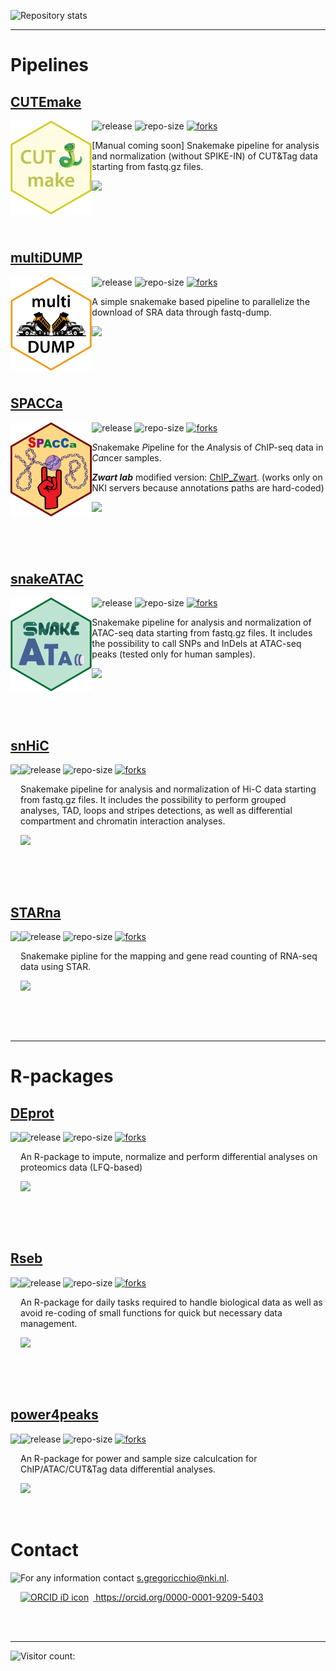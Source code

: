 ![Repository stats](https://github-readme-stats.vercel.app/api?username=sebastian-gregoricchio&show_icons=true)

------------------------------

# Pipelines

## [CUTEmake](https://sebastian-gregoricchio.github.io/CUTEmake/)

[<img src="https://raw.githubusercontent.com/sebastian-gregoricchio/cuteMAKE/main/resources/CUTEmake_logo.svg" class="padding" align="left" height=150/>](https://sebastian-gregoricchio.github.io/CUTEmake)
![release](https://img.shields.io/github/v/release/sebastian-gregoricchio/CUTEmake)
![repo-size](https://shields.io/github/repo-size/sebastian-gregoricchio/CUTEmake)
[![forks](https://img.shields.io/github/forks/sebastian-gregoricchio/CUTEmake?style=social)](https://github.com/sebastian-gregoricchio/CUTEmake/fork)
<!-- ![update](https://badges.pufler.dev/updated/sebastian-gregoricchio/cuteMAKE) -->

[Manual coming soon] Snakemake pipeline for analysis and normalization (without SPIKE-IN) of CUT&Tag data starting from fastq.gz files.

[<img src="https://contrib.rocks/image?repo=sebastian-gregoricchio/CUTEmake" align="left" height=30/>](https://github.com/sebastian-gregoricchio)

<br/><br/>

<br/><br/>




## [multiDUMP](https://sebastian-gregoricchio.github.io/multiDUMP/)

[<img src="https://raw.githubusercontent.com/sebastian-gregoricchio/multiDUMP/main/resources/multiDUMP_logo.svg" class="padding" align="left" height=150/>](https://sebastian-gregoricchio.github.io/multiDUMP)
![release](https://img.shields.io/github/v/release/sebastian-gregoricchio/multiDUMP)
![repo-size](https://shields.io/github/repo-size/sebastian-gregoricchio/multiDUMP)
[![forks](https://img.shields.io/github/forks/sebastian-gregoricchio/multiDUMP?style=social)](https://github.com/sebastian-gregoricchio/multiDUMP/fork)
<!-- ![update](https://badges.pufler.dev/updated/sebastian-gregoricchio/multiDUMP) -->

A simple snakemake based pipeline to parallelize the download of SRA data through fastq-dump.

[<img src="https://contrib.rocks/image?repo=sebastian-gregoricchio/multiDUMP" align="left" height=30/>](https://github.com/sebastian-gregoricchio)

<br/><br/>

<br/><br/>




## [SPACCa](https://sebastian-gregoricchio.github.io/SPACCa/)

[<img src="https://raw.githubusercontent.com/sebastian-gregoricchio/SPACCa/main/resources/SPACCa_logo.svg" class="padding" align="left" height=150/>](https://sebastian-gregoricchio.github.io/SPACCa)
![release](https://img.shields.io/github/v/release/sebastian-gregoricchio/SPACCa)
![repo-size](https://shields.io/github/repo-size/sebastian-gregoricchio/SPACCa)
[![forks](https://img.shields.io/github/forks/sebastian-gregoricchio/SPACCa?style=social)](https://github.com/sebastian-gregoricchio/SPACCa/fork)
<!-- ![update](https://badges.pufler.dev/updated/sebastian-gregoricchio/SPACCa) -->

*S*nakemake *P*ipeline for the *A*nalysis of *C*hIP-seq data in *Ca*ncer samples.

**_Zwart lab_** modified version: [ChIP_Zwart](https://github.com/sebastian-gregoricchio/ChIP_Zwart/). (works only on NKI servers because annotations paths are hard-coded)

<img src="https://contrib.rocks/image?repo=sebastian-gregoricchio/SPACCa" align="left" height=30/>

<br/><br/>

<br/><br/>




## [snakeATAC](https://sebastian-gregoricchio.github.io/snakeATAC/)

[<img src="https://raw.githubusercontent.com/sebastian-gregoricchio/snakeATAC/main/resources/snakeATAC_logo.svg" class="padding" align="left" height=150/>](https://sebastian-gregoricchio.github.io/snakeATAC)
![release](https://img.shields.io/github/v/release/sebastian-gregoricchio/snakeATAC)
![repo-size](https://shields.io/github/repo-size/sebastian-gregoricchio/snakeATAC)
[![forks](https://img.shields.io/github/forks/sebastian-gregoricchio/snakeATAC?style=social)](https://github.com/sebastian-gregoricchio/snakeATAC/fork)
<!-- ![update](https://badges.pufler.dev/updated/sebastian-gregoricchio/snakeATAC) -->

Snakemake pipeline for analysis and normalization of ATAC-seq data starting from fastq.gz files. It includes the possibility to call SNPs and InDels at ATAC-seq peaks (tested only for human samples).

[<img src="https://contrib.rocks/image?repo=sebastian-gregoricchio/snakeATAC" align="left" height=30/>](https://github.com/sebastian-gregoricchio)

<br/><br/>

<br/><br/>



## [snHiC](https://sebastian-gregoricchio.github.io/snHiC/)

[<img src="https://raw.githubusercontent.com/sebastian-gregoricchio/snHiC/main/resources/snHiC_logo.svg" class="padding" align="left" height=150/>](https://sebastian-gregoricchio.github.io/snHiC)
![release](https://img.shields.io/github/v/release/sebastian-gregoricchio/snHiC)
![repo-size](https://shields.io/github/repo-size/sebastian-gregoricchio/snHiC)
[![forks](https://img.shields.io/github/forks/sebastian-gregoricchio/snHiC?style=social)](https://github.com/sebastian-gregoricchio/snHiC/fork)
<!-- ![update](https://badges.pufler.dev/updated/sebastian-gregoricchio/snHiC) -->

Snakemake pipeline for analysis and normalization of Hi-C data starting from fastq.gz files. It includes the possibility to perform grouped analyses, TAD, loops and stripes detections, as well as differential compartment and chromatin interaction analyses.

[<img src="https://contrib.rocks/image?repo=sebastian-gregoricchio/snHiC" align="left" height=30/>](https://github.com/sebastian-gregoricchio)

<br/><br/>

<br/><br/>


## [STARna](https://sebastian-gregoricchio.github.io/STARna/)

[<img src="https://raw.githubusercontent.com/sebastian-gregoricchio/STARna/main/resources/STARna_logo.svg" class="padding" align="left" height=150/>](https://sebastian-gregoricchio.github.io/STARna)
![release](https://img.shields.io/github/v/release/sebastian-gregoricchio/STARna)
![repo-size](https://shields.io/github/repo-size/sebastian-gregoricchio/STARna)
[![forks](https://img.shields.io/github/forks/sebastian-gregoricchio/STARna?style=social)](https://github.com/sebastian-gregoricchio/STARna/fork)
<!-- ![update](https://badges.pufler.dev/updated/sebastian-gregoricchio/STARna) -->

Snakemake pipline for the mapping and gene read counting of RNA-seq data using STAR.

[<img src="https://contrib.rocks/image?repo=sebastian-gregoricchio/STARna" align="left" height=30/>](https://github.com/sebastian-gregoricchio)

<br/><br/>

<br/><br/>

--------------------------------------------------------


# R-packages

## [DEprot](https://sebastian-gregoricchio.github.io/DEprot/)

[<img src="https://sebastian-gregoricchio.github.io/DEprot/DEprot_logo.png" class="padding" align="left" height=150/>](https://sebastian-gregoricchio.github.io/DEprot)
![release](https://img.shields.io/github/v/release/sebastian-gregoricchio/DEprot)
![repo-size](https://shields.io/github/repo-size/sebastian-gregoricchio/DEprot)
[![forks](https://img.shields.io/github/forks/sebastian-gregoricchio/DEprot?style=social)](https://github.com/sebastian-gregoricchio/DEprot/fork)
<!-- ![update](https://badges.pufler.dev/updated/sebastian-gregoricchio/DEprot) -->

An R-package to impute, normalize and perform differential analyses on proteomics data (LFQ-based) 

<img src="https://badges.pufler.dev/contributors/sebastian-gregoricchio/DEprot?size=50&padding=5&bots=true" align="left" height=30/>

<br/><br/>

<br/><br/>


## [Rseb](https://sebastian-gregoricchio.github.io/Rseb/)

[<img src="https://sebastian-gregoricchio.github.io/Rseb/Rseb_logo.svg" class="padding" align="left" height=150/>](https://sebastian-gregoricchio.github.io/Rseb)
![release](https://img.shields.io/github/v/release/sebastian-gregoricchio/Rseb)
![repo-size](https://shields.io/github/repo-size/sebastian-gregoricchio/Rseb)
[![forks](https://img.shields.io/github/forks/sebastian-gregoricchio/Rseb?style=social)](https://github.com/sebastian-gregoricchio/Rseb/fork)
<!-- ![update](https://badges.pufler.dev/updated/sebastian-gregoricchio/Rseb) -->

An R-package for daily tasks required to handle biological data as well as avoid re-coding of small functions for quick but necessary data management.

[<img src="https://contrib.rocks/image?repo=sebastian-gregoricchio/Rseb" align="left" height=30/>](https://github.com/sebastian-gregoricchio)



<br/><br/>

<br/><br/>


## [power4peaks](https://sebastian-gregoricchio.github.io/power4peaks/)

[<img src="https://sebastian-gregoricchio.github.io/power4peaks/resources/power4peaks_logo.png" class="padding" align="left" height=150/>](https://sebastian-gregoricchio.github.io/power4peaks)
![release](https://img.shields.io/github/v/release/sebastian-gregoricchio/power4peaks)
![repo-size](https://shields.io/github/repo-size/sebastian-gregoricchio/power4peaks)
[![forks](https://img.shields.io/github/forks/sebastian-gregoricchio/power4peaks?style=social)](https://github.com/sebastian-gregoricchio/power4peaks/fork)
<!-- ![update](https://badges.pufler.dev/updated/sebastian-gregoricchio/Rseb) -->

An R-package for power and sample size calculcation for ChIP/ATAC/CUT&Tag data differential analyses.

[<img src="https://contrib.rocks/image?repo=sebastian-gregoricchio/power4peaks" align="left" height=30/>](https://github.com/sebastian-gregoricchio)




<br>
<br/><br/>

# Contact
[<img src="https://contrib.rocks/image?repo=sebastian-gregoricchio/sebastian-gregoricchio.github.io" align="left" height=50/>](https://github.com/sebastian-gregoricchio) For any information contact [s.gregoricchio@nki.nl](mailto:s.gregoricchio@nki.nl).

<div itemscope itemtype="https://schema.org/Person"><a itemprop="sameAs" content="https://orcid.org/0000-0001-9209-5403" href="https://orcid.org/0000-0001-9209-5403" target="orcid.widget" rel="me noopener noreferrer" style="vertical-align:top;"><img src="https://orcid.org/sites/default/files/images/orcid_16x16.png" style="width:1em;margin-right:.5em;" alt="ORCID iD icon"> https://orcid.org/0000-0001-9209-5403</a></div>

<br/><br/>

----------------------------------------------------------------------------------------------

![Visitor count: ](https://profile-counter.glitch.me/sebastian-gregoricchio/count.svg)

